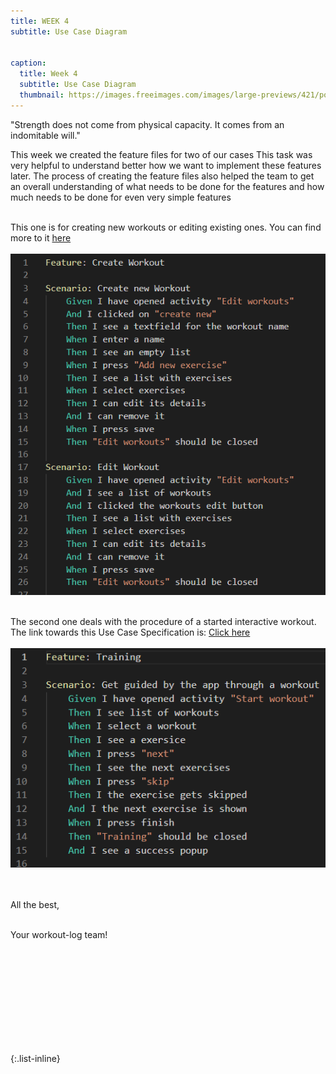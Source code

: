 ```yaml
---
title: WEEK 4
subtitle: Use Case Diagram


caption:
  title: Week 4
  subtitle: Use Case Diagram
  thumbnail: https://images.freeimages.com/images/large-previews/421/polar-bear-calisthenics-1394792.jpg
---
```


<div align="left">
 "Strength does not come from physical capacity. It comes from an indomitable will."
  
This week we created the feature files for two of our cases
This task was very helpful to understand better how we want to implement these features later.
The process of creating the feature files also helped the team to get an overall understanding of 
what needs to be done for the features and how much needs to be done for even very simple features<br><br>
  
This one is for creating new workouts or editing existing ones. You can find more to it <a href="https://github.com/DHBW-TrainingApp/Blog/blob/main/docs/UCs/createWorkout.md">here</a><br><br>
<img src="docs/UCs/featureCreate.PNG"/><br><br>

The second one deals with the procedure of a started interactive workout. The link towards this Use Case Specification is: <a href="https://github.com/DHBW-TrainingApp/Blog/blob/main/docs/UCs/Training.md">Click here </a><br><br>
<img src="https://github.com/DHBW-TrainingApp/Blog/blob/main/docs/UCs/featureTraining.PNG"/>
    
<br><br>
All the best,<br><br>

Your workout-log team!<br><br><br><br><br>

</div>

 <script src="https://utteranc.es/client.js"
          repo="DHBW-TrainingApp/Blog"
          issue-term="pathname"
          label="Blog Comment"
          theme="github-light"
          crossorigin="anonymous"
          async>
  </script>
  
  <br>  <br>  <br>  <br>  <br>
  

{:.list-inline}
